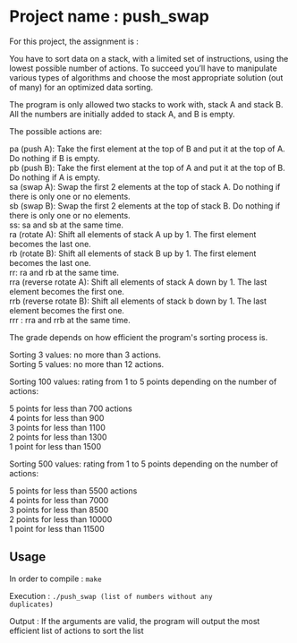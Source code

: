 # Project name : push_swap

For this project, the assignment is : 

You have to sort data on a stack, with a limited set of instructions, using the lowest possible number of actions. To succeed you’ll have to manipulate various types of algorithms and choose the most appropriate solution (out of many) for an optimized data sorting.

The program is only allowed two stacks to work with, stack A and stack B. All the numbers are initially added to stack A, and B is empty.

The possible actions are:

pa (push A): Take the first element at the top of B and put it at the top of A. Do nothing if B is empty.<br>
pb (push B): Take the first element at the top of A and put it at the top of B. Do nothing if A is empty.<br>
sa (swap A): Swap the first 2 elements at the top of stack A. Do nothing if there is only one or no elements.<br>
sb (swap B): Swap the first 2 elements at the top of stack B. Do nothing if there is only one or no elements.<br>
ss: sa and sb at the same time.<br>
ra (rotate A): Shift all elements of stack A up by 1. The first element becomes the last one.<br>
rb (rotate B): Shift all elements of stack B up by 1. The first element becomes the last one.<br>
rr: ra and rb at the same time.<br>
rra (reverse rotate A): Shift all elements of stack A down by 1. The last element becomes the first one.<br>
rrb (reverse rotate B): Shift all elements of stack b down by 1. The last element becomes the first one.<br>
rrr : rra and rrb at the same time.<br>

The grade depends on how efficient the program's sorting process is.<br>

Sorting 3 values: no more than 3 actions.<br>
Sorting 5 values: no more than 12 actions.<br>

Sorting 100 values: rating from 1 to 5 points depending on the number of actions:<br>

5 points for less than 700 actions<br>
4 points for less than 900<br>
3 points for less than 1100<br>
2 points for less than 1300<br>
1 point for less than 1500<br>

Sorting 500 values: rating from 1 to 5 points depending on the number of actions:<br>

5 points for less than 5500 actions<br>
4 points for less than 7000<br>
3 points for less than 8500<br>
2 points for less than 10000<br>
1 point for less than 11500<br>

## Usage

In order to compile :
<code>make</code>

Execution :
<code>./push_swap (list of numbers without any duplicates)</code>

Output :
If the arguments are valid, the program will output the most efficient list of actions to sort the list
